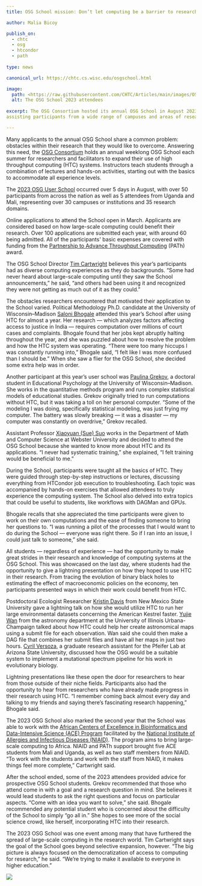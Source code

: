 ```yaml
---
title: OSG School mission: Don’t let computing be a barrier to research

author: Malia Bicoy

publish_on:
  - chtc
  - osg
  - htcondor
  - path
  
type: news

canonical_url: https://chtc.cs.wisc.edu/osgschool.html

image:
  path: <https://raw.githubusercontent.com/CHTC/Articles/main/images/OSG-User-School.jpeg
  alt: The OSG School 2023 attendees
  
excerpt: The OSG Consortium hosted its annual OSG School in August 2023, 
assisting participants from a wide range of campuses and areas of research through HTC learning.

---
```


Many applicants to the annual OSG School share a common problem: obstacles within their research that they would like to overcome. Answering this need, the [OSG Consortium](https://osg-htc.org/) holds an annual weeklong OSG School each summer for researchers and facilitators to expand their use of high throughput computing (HTC) systems. Instructors teach students through a combination of lectures and hands-on activities, starting out with the basics to accommodate all experience levels.

The [2023 OSG User School](https://osg-htc.org/user-school-2023/) occurred over 5 days in August, with over 50 participants from across the nation as well as 5 attendees from Uganda and Mali, representing over 30 campuses or institutions and 35 research domains.

Online applications to attend the School open in March. Applicants are considered based on how large-scale computing could benefit their research. Over 100 applications are submitted each year, with around 60 being admitted. All of the participants' basic expenses are covered with funding from the [Partnership to Advance Throughput Computing](https://path-cc.io/) (PATh) award.

The OSG School Director [Tim Cartwright](https://www.cs.wisc.edu/staff/cartwright-tim-2/) believes this year’s participants had as diverse computing experiences as they do backgrounds. “Some had never heard about large-scale computing until they saw the School announcements,” he said, “and others had been using it and recognized they were not getting as much out of it as they could.”

The obstacles researchers encountered that motivated their application to the School varied. Political Methodology Ph.D. candidate at the University of Wisconsin–Madison [Saloni Bhogale](https://polisci.wisc.edu/staff/bhogale-saloni/) attended this year’s School after using HTC for almost a year. Her research — which analyzes factors affecting access to justice in India — requires computation over millions of court cases and complaints. Bhogale found that her jobs kept abruptly halting throughout the year, and she was puzzled about how to resolve the problem and how the HTC system was operating. “There were too many hiccups I was constantly running into,” Bhogale said, “I felt like I was more confused than I should be.” When she saw a flier for the OSG School, she decided some extra help was in order.

Another participant at this year’s user school was [Paulina Grekov](https://edpsych.education.wisc.edu/staff/grekov-paulina/), a doctoral student in Educational Psychology at the University of Wisconsin–Madison. She works in the quantitative methods program and runs complex statistical models of educational studies. Grekov originally tried to run computations without HTC, but it was taking a toll on her personal computer. “Some of the modeling I was doing, specifically statistical modeling, was just frying my computer. The battery was slowly breaking — it was a disaster — my computer was constantly on overdrive,” Grekov recalled.

Assistant Professor [Xiaoyuan (Sue) Suo](http://mercury.webster.edu/xiaoyuansuo/) works in the Department of Math and Computer Science at Webster University and decided to attend the OSG School because she wanted to know more about HTC and its applications. “I never had systematic training,” she explained, “I felt training would be beneficial to me.”

During the School, participants were taught all the basics of HTC. They were guided through step-by-step instructions or lectures, discussing everything from HTCondor job execution to troubleshooting. Each topic was accompanied by hands-on exercises that allowed attendees to truly experience the computing system. The School also delved into extra topics that could be useful to students, like workflows with DAGMan and GPUs.

Bhogale recalls that she appreciated the time participants were given to work on their own computations and the ease of finding someone to bring her questions to. “I was running a pilot of the processes that I would want to do during the School — everyone was right there. So if I ran into an issue, I could just talk to someone,” she said.

All students — regardless of experience — had the opportunity to make great strides in their research and knowledge of computing systems at the OSG School. This was showcased on the last day, where students had the opportunity to give a lightning presentation on how they hoped to use HTC in their research. From tracing the evolution of binary black holes to estimating the effect of macroeconomic policies on the economy, ten participants presented ways in which their work could benefit from HTC.

Postdoctoral Ecologist Researcher [Kristin Davis](https://fwce.nmsu.edu/faculty-staff/professional-staff.html) from New Mexico State University gave a lightning talk on how she would utilize HTC to run her large environmental datasets concerning the American Kestrel faster. [Yujie Wan](https://astro.illinois.edu/directory/profile/yujiew2) from the astronomy department at the University of Illinois Urbana-Champaign talked about how HTC could help her create astronomical maps using a submit file for each observation. Wan said she could then make a DAG file that combines her submit files and have all her maps in just two hours. [Cyril Versoza](https://search.asu.edu/profile/3419308), a graduate research assistant for the Pfeifer Lab at Arizona State University, discussed how the OSG would be a suitable system to implement a mutational spectrum pipeline for his work in evolutionary biology.

Lightning presentations like these open the door for researchers to hear from those outside of their niche fields. Participants also had the opportunity to hear from researchers who have already made progress in their research using HTC. “I remember coming back almost every day and talking to my friends and saying there’s fascinating research happening,” Bhogale said.

The 2023 OSG School also marked the second year that the School was able to work with the [African Centers of Excellence in Bioinformatics and Data-Intensive Science (ACE) Program](https://www.niaid.nih.gov/research/african-centers-excellence) facilitated by the [National Institute of Allergies and Infectious Diseases (NIAID)](https://www.niaid.nih.gov/). The program aims to bring large-scale computing to Africa. NIAID and PATh support brought five ACE students from Mali and Uganda, as well as two staff members from NIAID. “To work with the students and work with the staff from NIAID, it makes things feel more complete,” Cartwright said.

After the school ended, some of the 2023 attendees provided advice for prospective OSG School students. Grekov recommended that those who attend come in with a goal and a research question in mind. She believes it would lead students to ask the right questions and focus on particular aspects. “Come with an idea you want to solve,” she said. Bhogale recommended any potential student who is concerned about the difficulty of the School to simply “go all in.” She hopes to see more of the social science crowd, like herself, incorporating HTC into their research.

The 2023 OSG School was one event among many that have furthered the spread of large-scale computing in the research world. Tim Cartwright says the goal of the School goes beyond selective expansion, however. “The big picture is always focused on the democratization of access to computing for research,” he said. “We’re trying to make it available to everyone in higher education.”

**![](https://lh7-us.googleusercontent.com/UQc0SWYyR-a3tKE3bF-Tb0lwtb7wI0gVsEGsb58vGPrXN1dzpuZk9yz7lNAyntt1rhNocuFW_5Y3SmNI9b6oFz2x6a26MNMhyPz5nuLL3ii8pXnRyuna0rAW61FNJ5rbIXwA3WvwA5SDYv5LrNE_DH0)**
